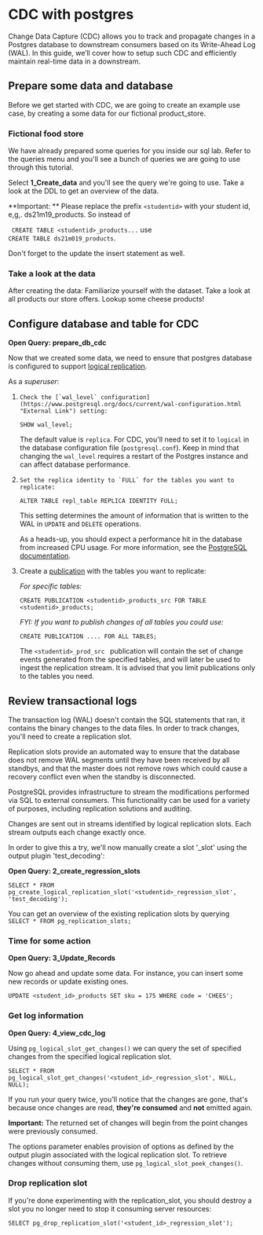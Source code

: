 # CDC with postgres
Change Data Capture (CDC) allows you to track and propagate changes in a Postgres database to downstream consumers based on its Write-Ahead Log (WAL). In this guide, we’ll cover how to setup such CDC and efficiently maintain real-time data in a downstream.

## Prepare some data and database
Before we get started with CDC, we are going to create an example use case, by creating a some data for our fictional product_store.

### Fictional food store
We have already prepared some queries for you inside our sql lab. Refer to the queries menu and you'll see a bunch of queries we are going to use through this tutorial.


Select **1_Create_data** and you'll see the query we're going to use. Take a look at the DDL to get an overview of the data.

**Important: **  Please replace the prefix `<studentid>` with your student id, e,g,. ds21m19_products.
So instead of 

``` CREATE TABLE <studentid>_products...``` 
use  
```CREATE TABLE ds21m019_products```.

Don't forget to the update the insert statement as well.

### Take a look at the data
After creating the data: Familiarize yourself with the dataset. Take a look at all products our store offers. Lookup some cheese products! 

## Configure database and table for CDC 

__Open Query: prepare_db_cdc__

Now that we created some data, we need to ensure that postgres database is configured to support [logical replication](https://www.postgresql.org/docs/10/logical-replication.html "External Link").

As a *superuser*:

1.     Check the [`wal_level` configuration](https://www.postgresql.org/docs/current/wal-configuration.html "External Link") setting:

     ```SHOW wal_level;```
    
     The default value is `replica`. For CDC, you'll need to set it to `logical` in the database configuration file (`postgresql.conf`). Keep in mind that changing the `wal_level` requires a restart of the Postgres instance and can affect database performance.

1.     Set the replica identity to `FULL` for the tables you want to replicate:

    ```ALTER TABLE repl_table REPLICA IDENTITY FULL;```

    This setting determines the amount of information that is written to the WAL in `UPDATE` and `DELETE` operations.

    As a heads-up, you should expect a performance hit in the database from increased CPU usage. For more information, see the [PostgreSQL documentation](https://www.postgresql.org/docs/current/logical-replication-publication.html "External Link").


1.  Create a [publication](https://www.postgresql.org/docs/current/logical-replication-publication.html "External Link") with the tables you want to replicate:

    *For specific tables:*

    ```
    CREATE PUBLICATION <studentid>_products_src FOR TABLE <studentid>_products;
    ```

    *FYI: If you want to publish changes of all tables you could use:*

    ```
    CREATE PUBLICATION .... FOR ALL TABLES;
    ```

    The `<studentid>_prod_src ` publication will contain the set of change events generated from the specified tables, and will later be used to ingest the replication stream. It is advised that you limit publications only to the tables you need.


## Review transactional logs
The transaction log (WAL) doesn't contain the SQL statements that ran, it contains the binary changes to the data files. In order to track changes, you'll need to create a replication slot. 

Replication slots provide an automated way to ensure that the database does not remove WAL segments until they have been received by all standbys, and that the master does not remove rows which could cause a recovery conflict even when the standby is disconnected.

PostgreSQL provides infrastructure to stream the modifications performed via SQL to external consumers. This functionality can be used for a variety of purposes, including replication solutions and auditing.

Changes are sent out in streams identified by logical replication slots. Each stream outputs each change exactly once.

In order to give this a try, we'll now manually create a slot '<studentid>_slot' using the output plugin 'test_decoding': 

__Open Query: 2_create_regression_slots__

```SELECT * FROM pg_create_logical_replication_slot('<studentid>_regression_slot', 'test_decoding');```

You can get an overview of the existing replication slots by querying
``` SELECT * FROM pg_replication_slots;```

### Time for some action

__Open Query: 3_Update_Records__

Now go ahead and update some data. For instance, you can insert some new records or update existing ones.

```UPDATE <student_id>_products SET sku = 175 WHERE code = 'CHEES';```

### Get log information 

__Open Query: 4_view_cdc_log__

Using  ```pg_logical_slot_get_changes()``` we can query the set of specified changes from the specified logical replication slot.

```SELECT * FROM pg_logical_slot_get_changes('<student_id>_regression_slot', NULL, NULL);```

If you run your query twice, you'll notice that the changes are gone, that's because once changes are read, **they're consumed** and **not** emitted again.


**Important:** The returned set of changes will begin from the point changes were previously consumed.

The options parameter enables provision of options as defined by the output plugin associated with the logical replication slot.
To retrieve changes without consuming them, use ```pg_logical_slot_peek_changes()```.

### Drop replication slot
If you're done experimenting with the replication_slot, you should destroy a slot you no longer need to stop it consuming server resources:

```SELECT pg_drop_replication_slot('<student_id>_regression_slot');```
